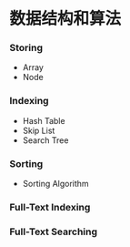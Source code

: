 # 数据结构和算法

### Storing
- Array
- Node

### Indexing
- Hash Table
- Skip List
- Search Tree

### Sorting
- Sorting Algorithm

### Full-Text Indexing

### Full-Text Searching
